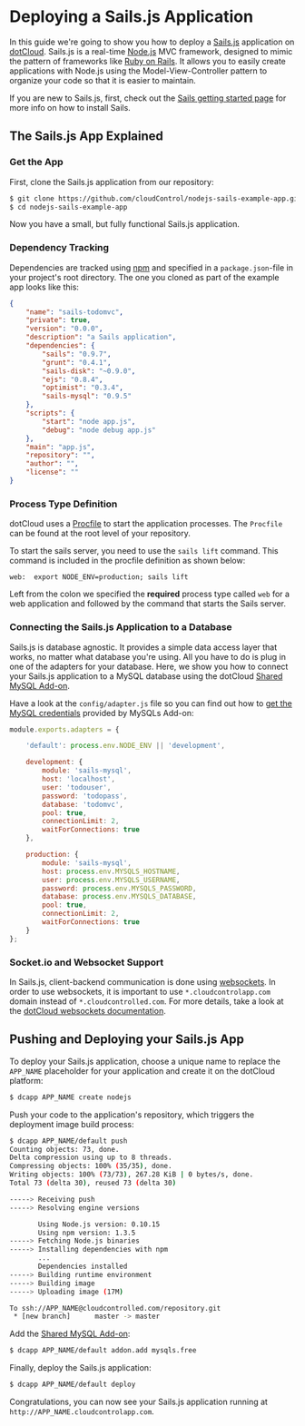 # Deploying a Sails.js Application

In this guide we're going to show you how to deploy a [Sails.js] application on [dotCloud]. Sails.js is a real-time [Node.js] MVC framework, designed to mimic the pattern of frameworks like [Ruby on Rails]. It allows you to easily create applications with Node.js using the Model-View-Controller pattern to organize your code so that it is easier to maintain.

If you are new to Sails.js, first, check out the [Sails getting started page] for more info on how to install Sails.

## The Sails.js App Explained

### Get the App

First, clone the Sails.js application from our repository:

~~~bash
$ git clone https://github.com/cloudControl/nodejs-sails-example-app.git
$ cd nodejs-sails-example-app
~~~

Now you have a small, but fully functional Sails.js application.

### Dependency Tracking

Dependencies are tracked using [npm] and specified in a `package.json`-file in your project's root directory. 
The one you cloned as part of the example app looks like this:

~~~json
{
    "name": "sails-todomvc",
    "private": true,
    "version": "0.0.0",
    "description": "a Sails application",
    "dependencies": {
        "sails": "0.9.7",
        "grunt": "0.4.1",
        "sails-disk": "~0.9.0",
        "ejs": "0.8.4",
        "optimist": "0.3.4",
        "sails-mysql": "0.9.5"
    },
    "scripts": {
        "start": "node app.js",
        "debug": "node debug app.js"
    },
    "main": "app.js",
    "repository": "",
    "author": "",
    "license": ""
}
~~~

### Process Type Definition
dotCloud uses a [Procfile] to start the application processes. The `Procfile` can be found at the root level of your repository.

To start the sails server, you need to use the `sails lift` command. This command is included in the procfile definition as shown below: 

~~~
web:  export NODE_ENV=production; sails lift
~~~

Left from the colon we specified the **required** process type called `web` for a web application and followed by the command that starts the Sails server.

### Connecting the Sails.js Application to a Database
Sails.js is database agnostic. It provides a simple data access layer that works, no matter what database you're using. All you have to do is plug in one of the adapters for your database. Here, we show you how to connect your Sails.js application to a MySQL database using the dotCloud [Shared MySQL Add-on]. 

Have a look at the `config/adapter.js` file so you can find out how to [get the MySQL credentials] provided by MySQLs Add-on:

~~~javascript
module.exports.adapters = {

    'default': process.env.NODE_ENV || 'development',

    development: {
        module: 'sails-mysql',
        host: 'localhost',
        user: 'todouser',
        password: 'todopass',
        database: 'todomvc',
        pool: true,
        connectionLimit: 2,
        waitForConnections: true
    },

    production: {
        module: 'sails-mysql',
        host: process.env.MYSQLS_HOSTNAME,
        user: process.env.MYSQLS_USERNAME,
        password: process.env.MYSQLS_PASSWORD,
        database: process.env.MYSQLS_DATABASE,
        pool: true,
        connectionLimit: 2,
        waitForConnections: true
    }
};
~~~

### Socket.io and Websocket Support

In Sails.js, client-backend communication is done using [websockets]. In order to use websockets, it is important to use `*.cloudcontrolapp.com` domain instead of `*.cloudcontrolled.com`. For more details, take a look at the [dotCloud websockets documentation].

## Pushing and Deploying your Sails.js App
To deploy your Sails.js application, choose a unique name to replace the `APP_NAME` placeholder for your application and create it on the dotCloud platform:

~~~bash
$ dcapp APP_NAME create nodejs
~~~

Push your code to the application's repository, which triggers the deployment image build process:

~~~bash
$ dcapp APP_NAME/default push
Counting objects: 73, done.
Delta compression using up to 8 threads.
Compressing objects: 100% (35/35), done.
Writing objects: 100% (73/73), 267.28 KiB | 0 bytes/s, done.
Total 73 (delta 30), reused 73 (delta 30)

-----> Receiving push
-----> Resolving engine versions

       Using Node.js version: 0.10.15
       Using npm version: 1.3.5
-----> Fetching Node.js binaries
-----> Installing dependencies with npm
       ...
       Dependencies installed
-----> Building runtime environment
-----> Building image
-----> Uploading image (17M)

To ssh://APP_NAME@cloudcontrolled.com/repository.git
 * [new branch]      master -> master
~~~

Add the [Shared MySQL Add-on]:
~~~bash
$ dcapp APP_NAME/default addon.add mysqls.free
~~~

Finally, deploy the Sails.js application:
~~~bash
$ dcapp APP_NAME/default deploy
~~~

Congratulations, you can now see your Sails.js application running at
`http://APP_NAME.cloudcontrolapp.com`.

[Node.js]: http://nodejs.org/
[Sails.js]: http://sailsjs.org/
[Sails getting started page]: http://sailsjs.org/#!getStarted
[Ruby on Rails]: http://rubyonrails.org/
[npm]: https://npmjs.org/
[dotCloud]: http://next.dotcloud.com
[Procfile]: https://next.dotcloud.com/dev-center/platform-documentation#buildpacks-and-the-procfile
[get the MySQL credentials]: https://next.dotcloud.com/dev-center/guides/nodejs/add-on-credentials
[websockets]: http://socket.io/
[dotCloud websockets documentation]: https://next.dotcloud.com/dev-center/platform-documentation#websockets
[Shared MySQL Add-on]: https://next.dotcloud.com/dev-center/add-on-documentation/data-storage/mysqls

